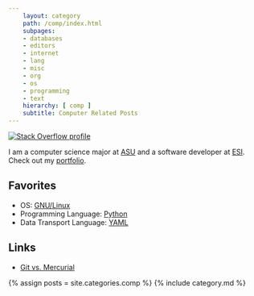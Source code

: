 ```yaml
---
    layout: category
    path: /comp/index.html
    subpages:
    - databases
    - editors
    - internet
    - lang
    - misc
    - org
    - os
    - programming
    - text
    hierarchy: [ comp ]
    subtitle: Computer Related Posts
---
```

[![Stack Overflow profile][SO Flair]][SO Profile]

I am a computer science major at <a href="http://www.aug.edu">ASU</a> and a software developer at <a href="http://www.esi911.com">ESI</a>. Check out my <a href="../root/Portfolio/index.html">portfolio</a>.

Favorites
-------------

- OS: <a href='os/linux/index.html'>GNU/Linux</a>
- Programming Language: <a href='lang/python/index.html'>Python</a>
- Data Transport Language: <a href='http://www.yaml.org/'>YAML</a>

Links
--------

- [Git vs. Mercurial](http://gitvsmercurial.com/)

{% assign posts = site.categories.comp %}
{% include category.md %}

  [SO Profile]: http://stackoverflow.com/users/143739 "Stack Overflow profile for kzh at Stack Overflow, Q&A for professional and enthusiast programmers"
  [SO Flair]:    http://stackoverflow.com/users/flair/143739.png
